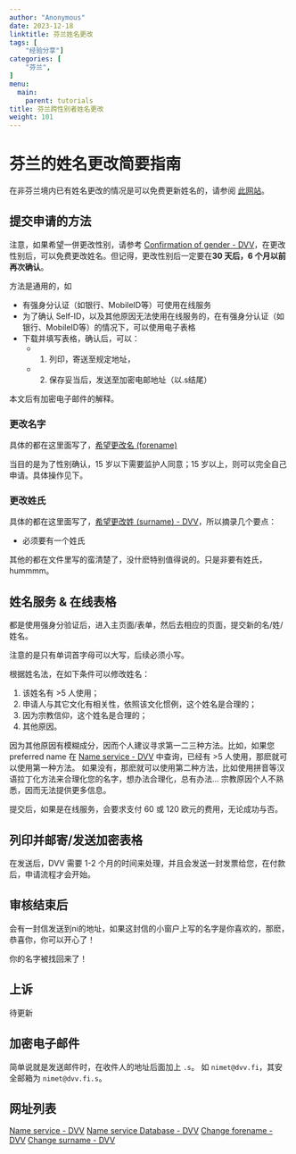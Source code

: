 ```yaml
---
author: "Anonymous"
date: 2023-12-18
linktitle: 芬兰姓名更改
tags: [
    "经验分享"]
categories: [
    "芬兰",
]
menu:
  main:
    parent: tutorials
title: 芬兰跨性别者姓名更改
weight: 101
---
```


# 芬兰的姓名更改简要指南

在非芬兰境内已有姓名更改的情况是可以免费更新姓名的，请参阅 [此网站](https://dvv.fi/en/registration-of-a-name-change-performed-abroad)。

## 提交申请的方法

注意，如果希望一併更改性别，请参考 [Confirmation of gender - DVV](https://dvv.fi/en/confirmation-of-gender)，在更改性别后，可以免费更改姓名。但记得，更改性别后一定要在**30 天后，6 个月以前再次确认**。

方法是通用的，如
- 有强身分认证（如银行、MobileID等）可使用在线服务
- 为了确认 Self-ID，以及其他原因无法使用在线服务的，在有强身分认证（如银行、MobileID等）的情况下，可以使用电子表格
- 下载并填写表格，确认后，可以：
  - 1. 列印，寄送至规定地址，
  - 2. 保存妥当后，发送至加密电邮地址（以.s结尾）

本文后有加密电子邮件的解释。

### 更改名字

具体的都在这里面写了，[希望更改名 (forename)](https://dvv.fi/en/changing-forename)

当目的是为了性别确认，15 岁以下需要监护人同意；15 岁以上，则可以完全自己申请。具体操作见下。

### 更改姓氏

具体的都在这里面写了，[希望更改姓 (surname) - DVV](https://dvv.fi/en/changing-forename)，所以摘录几个要点：
- 必须要有一个姓氏

其他的都在文件里写的蛮清楚了，没什麽特别值得说的。只是非要有姓氏，hummmm。

## 姓名服务 & 在线表格

都是使用强身分验证后，进入主页面/表单，然后去相应的页面，提交新的名/姓/姓名。

注意的是只有单词首字母可以大写，后续必须小写。

根据姓名法，在如下条件可以修改姓名：

1. 该姓名有 >5 人使用；
2. 申请人与其它文化有相关性，依照该文化惯例，这个姓名是合理的；
3. 因为宗教信仰，这个姓名是合理的；
4. 其他原因。

因为其他原因有模糊成分，因而个人建议寻求第一二三种方法。比如，如果您 preferred name 在 [Name service - DVV](https://dvv.fi/en/name-service) 中查询，已经有 >5 人使用，那麽就可以使用第一种方法。
如果没有，那麽就可以使用第二种方法，比如使用拼音等汉语拉丁化方法来合理化您的名字，想办法合理化，总有办法...
宗教原因个人不熟悉，因而无法提供更多信息。

提交后，如果是在线服务，会要求支付 60 或 120 欧元的费用，无论成功与否。

## 列印并邮寄/发送加密表格

在发送后，DVV 需要 1-2 个月的时间来处理，并且会发送一封发票给您，在付款后，申请流程才会开始。

## 审核结束后

会有一封信发送到ni的地址，如果这封信的小窗户上写的名字是你喜欢的，那麽，恭喜你，你可以开心了！

你的名字被找回来了！

## 上诉

待更新

## 加密电子邮件

简单说就是发送邮件时，在收件人的地址后面加上 `.s`。
如 `nimet@dvv.fi`，其安全邮箱为 `nimet@dvv.fi.s`。


## 网址列表

[Name service - DVV](https://dvv.fi/en/name-service)
[Name service Database - DVV](https://verkkopalvelu.vrk.fi/nimipalvelu/default.asp?L=3)
[Change forename - DVV](https://dvv.fi/en/changing-forename)
[Change surname - DVV](https://dvv.fi/en/changing-forename)